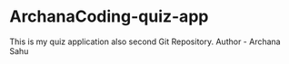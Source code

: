 # ArchanaCoding-quiz-app
This is my quiz application also second Git Repository.
Author - Archana Sahu
